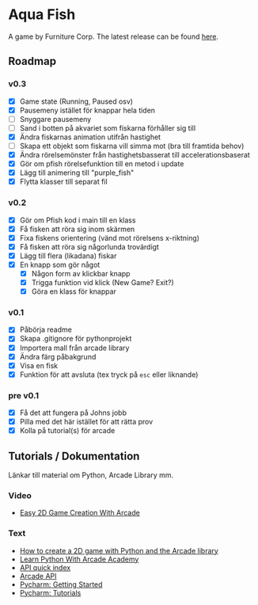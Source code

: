 # Aqua Fish

A game by Furniture Corp. The latest release can be found [here](https://github.com/owlnical/fc-aqua-fish/releases).

## Roadmap

### v0.3

- [x] Game state (Running, Paused osv)
- [x] Pausemeny istället för knappar hela tiden
- [ ] Snyggare pausemeny
- [ ] Sand i botten på akvariet som fiskarna förhåller sig till
- [x] Ändra fiskarnas animation utifrån hastighet
- [ ] Skapa ett objekt som fiskarna vill simma mot (bra till framtida behov)
- [x] Ändra rörelsemönster från hastighetsbasserat till accelerationsbaserat
- [x] Gör om pfish rörelsefunktion till en metod i update
- [x] Lägg till animering till "purple_fish"
- [x] Flytta klasser till separat fil

### v0.2
- [x] Gör om Pfish kod i main till en klass
- [x] Få fisken att röra sig inom skärmen
- [x] Fixa fiskens orientering (vänd mot rörelsens x-riktning)
- [x] Få fisken att röra sig någorlunda trovärdigt
- [x] Lägg till flera (likadana) fiskar
- [x] En knapp som gör något
  - [x] Någon form av klickbar knapp
  - [x] Trigga funktion vid klick (New Game? Exit?)
  - [x] Göra en klass för knappar

### v0.1

- [x] Påbörja readme
- [x] Skapa .gitignore för pythonprojekt
- [x] Importera mall från arcade library
- [x] Ändra färg påbakgrund
- [x] Visa en fisk
- [x] Funktion för att avsluta (tex tryck på `esc` eller liknande)

### pre v0.1

- [x] Få det att fungera på Johns jobb
- [x] Pilla med det här istället för att rätta prov
- [x] Kolla på tutorial(s) för arcade

## Tutorials / Dokumentation

Länkar till material om Python, Arcade Library mm.

### Video

- [Easy 2D Game Creation With Arcade](https://www.youtube.com/watch?v=8InKwiysVIk)

### Text

- [How to create a 2D game with Python and the Arcade library](https://opensource.com/article/18/4/easy-2d-game-creation-python-and-arcade)
- [Learn Python With Arcade Academy](https://arcade-book.readthedocs.io/en/latest/)
- [API quick index](http://arcade.academy/quick_index.html)
- [Arcade API](http://arcade.academy/arcade.html)
- [Pycharm: Getting Started](https://confluence.jetbrains.com/display/PYH/Getting+Started+with+PyCharm)
- [Pycharm: Tutorials](https://confluence.jetbrains.com/display/PYH/PyCharm+Tutorials)
